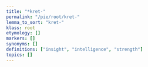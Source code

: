 ```yaml
---
title: "*kret-"
permalink: "/pie/root/kret-"
lemma_to_sort: "kret-"
klass: root
etymology: []
markers: []
synonyms: []
definitions: ["insight", "intelligence", "strength"]
topics: []
---
```

